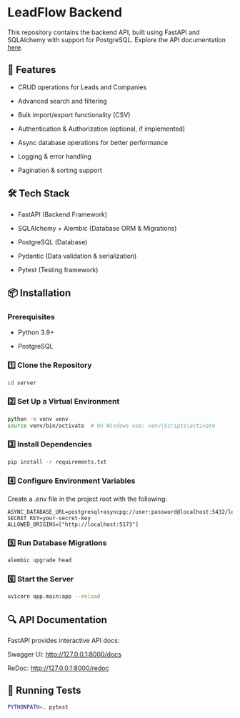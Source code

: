 # LeadFlow Backend

This repository contains the backend API, built using FastAPI and SQLAlchemy with support for PostgreSQL. Explore the API documentation [here](https://leadflow-ma8v.onrender.com/docs).

## 🚀 Features

- CRUD operations for Leads and Companies

- Advanced search and filtering

- Bulk import/export functionality (CSV)

- Authentication & Authorization (optional, if implemented)

- Async database operations for better performance

- Logging & error handling

- Pagination & sorting support

## 🛠 Tech Stack

- FastAPI (Backend Framework)

- SQLAlchemy + Alembic (Database ORM & Migrations)

- PostgreSQL (Database)

- Pydantic (Data validation & serialization)

- Pytest (Testing framework)

## 📦 Installation

### Prerequisites

- Python 3.9+

- PostgreSQL

### 1️⃣ Clone the Repository

```bash
cd server
```

### 2️⃣ Set Up a Virtual Environment

```bash
python -m venv venv
source venv/bin/activate  # On Windows use: venv\Scripts\activate
```

### 3️⃣ Install Dependencies

```bash
pip install -r requirements.txt
```

### 4️⃣ Configure Environment Variables

Create a .env file in the project root with the following:

```
ASYNC_DATABASE_URL=postgresql+asyncpg://user:password@localhost:5432/leadflow_db
SECRET_KEY=your-secret-key
ALLOWED_ORIGINS=["http://localhost:5173"]
```

### 5️⃣ Run Database Migrations

```bash
alembic upgrade head
```

### 6️⃣ Start the Server

```bash
uvicorn app.main:app --reload
```

## 🔍 API Documentation

FastAPI provides interactive API docs:

Swagger UI: http://127.0.0.1:8000/docs

ReDoc: http://127.0.0.1:8000/redoc

## 🧪 Running Tests

```bash
PYTHONPATH=. pytest
```
